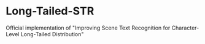 # Long-Tailed-STR
Official implementation of "Improving Scene Text Recognition for Character-Level Long-Tailed Distribution"
